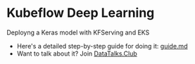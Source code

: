# Kubeflow Deep Learning

Deployng a Keras model with KFServing and EKS

* Here's a detailed step-by-step guide for doing it: [guide.md](guide.md)
* Want to talk about it? Join [DataTalks.Club](https://datatalks.club)

